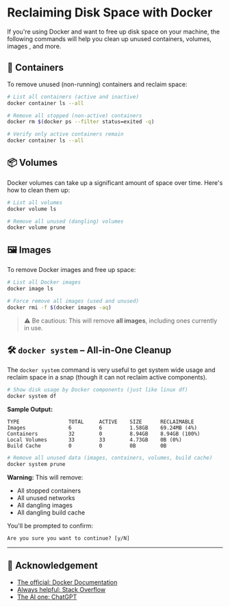 # Reclaiming Disk Space with Docker

If you're using Docker and want to free up disk space on your machine, the
following commands will help you clean up unused containers, volumes, images
, and more.

## 🧱 Containers

To remove unused (non-running) containers and reclaim space:

```bash
# List all containers (active and inactive)
docker container ls --all

# Remove all stopped (non-active) containers
docker rm $(docker ps --filter status=exited -q)

# Verify only active containers remain
docker container ls --all
```

## 📦 Volumes

Docker volumes can take up a significant amount of space over time. Here's
how to clean them up:

```bash
# List all volumes
docker volume ls

# Remove all unused (dangling) volumes
docker volume prune
```

## 🖼️ Images

To remove Docker images and free up space:

```bash
# List all Docker images
docker image ls

# Force remove all images (used and unused)
docker rmi -f $(docker images -aq)
```

> ⚠️ Be cautious: This will remove **all images**, including ones currently in use.


## 🛠️ `docker system` – All-in-One Cleanup

The `docker system` command is very useful to get system wide usage and reclaim
space in a snap (though it can not reclaim active components).

```bash
# Show disk usage by Docker components (just like linux df)
docker system df
```

**Sample Output:**
```
TYPE                TOTAL     ACTIVE    SIZE      RECLAIMABLE
Images              6         6         1.58GB    69.24MB (4%)
Containers          32        0         8.94GB    8.94GB (100%)
Local Volumes       33        33        4.73GB    0B (0%)
Build Cache         0         0         0B        0B
```

```bash
# Remove all unused data (images, containers, volumes, build cache)
docker system prune
```

**Warning:**
This will remove:
- All stopped containers  
- All unused networks  
- All dangling images  
- All dangling build cache  

You'll be prompted to confirm:
```
Are you sure you want to continue? [y/N]
```

---

## 🙏 Acknowledgement

- [The official: Docker Documentation](https://docs.docker.com/reference/cli/docker/)
- [Always helpful: Stack Overflow](https://stackoverflow.com/questions/44785585/how-can-i-delete-all-local-docker-images)
- [The AI one: ChatGPT](https://chatgpt.com/)
